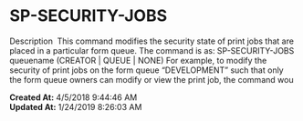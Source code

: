 # SP-SECURITY-JOBS

Description  This command modifies the security state of print jobs that are placed in a particular form queue. The command is as: SP-SECURITY-JOBS queuename (CREATOR | QUEUE | NONE) For example, to modify the security of print jobs on the form queue “DEVELOPMENT” such that only the form queue owners can modify or view the print job, the command wou  

**Created At:** 4/5/2018 9:44:46 AM  
**Updated At:** 1/24/2019 8:26:03 AM  

